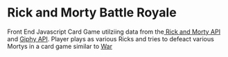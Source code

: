 # Rick and Morty Battle Royale
Front End Javascript Card Game utilziing data from the<a href='https://rickandmortyapi.com/'> Rick and Morty API</a> and <a href='https://developers.giphy.com/docs/api/'>Giphy API</a>. Player plays as various Ricks and tries to defeact various Mortys in a card game similar to <a href='https://en.wikipedia.org/wiki/War_(card_game)'>War</a>
